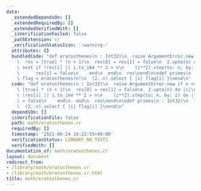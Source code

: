 ```yaml
---
data:
  _extendedDependsOn: []
  _extendedRequiredBy: []
  _extendedVerifiedWith: []
  _isVerificationFailed: false
  _pathExtension: cr
  _verificationStatusIcon: ':warning:'
  attributes: {}
  bundledCode: "def eratosthenes(n : Int32)\n  raise ArgumentError.new if n <= 0\n\
    \  res = [true] * (n + 1)\n  res[0] = res[1] = false\n  2.upto(n) do |i|\n   \
    \ next if !res[i] || i.to_i64 ** 2 > n\n    (i**2).step(to: n, by: i) do |j|\n\
    \      res[j] = false\n    end\n  end\n  res\nend\n\ndef primes(n : Int32)\n \
    \ flag = eratosthenes(n)\n  (2..n).select { |i| flag[i] }\nend\n"
  code: "def eratosthenes(n : Int32)\n  raise ArgumentError.new if n <= 0\n  res =\
    \ [true] * (n + 1)\n  res[0] = res[1] = false\n  2.upto(n) do |i|\n    next if\
    \ !res[i] || i.to_i64 ** 2 > n\n    (i**2).step(to: n, by: i) do |j|\n      res[j]\
    \ = false\n    end\n  end\n  res\nend\n\ndef primes(n : Int32)\n  flag = eratosthenes(n)\n\
    \  (2..n).select { |i| flag[i] }\nend\n"
  dependsOn: []
  isVerificationFile: false
  path: math/eratosthenes.cr
  requiredBy: []
  timestamp: '2021-06-24 10:22:55+09:00'
  verificationStatus: LIBRARY_NO_TESTS
  verifiedWith: []
documentation_of: math/eratosthenes.cr
layout: document
redirect_from:
- /library/math/eratosthenes.cr
- /library/math/eratosthenes.cr.html
title: math/eratosthenes.cr
---
```

